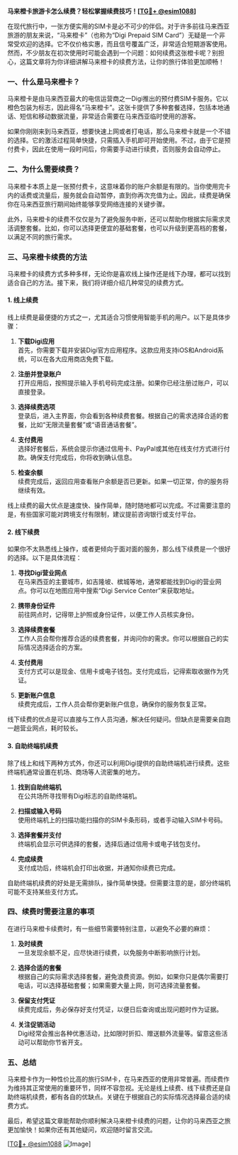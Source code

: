 **马来橙卡旅游卡怎么续费？轻松掌握续费技巧！[[TG💪+ @esim1088](https://t.me/s/esim1088)]**

在现代旅行中，一张方便实用的SIM卡是必不可少的伴侣。对于许多前往马来西亚旅游的朋友来说，“马来橙卡”（也称为“Digi Prepaid SIM Card”）无疑是一个非常受欢迎的选择。它不仅价格实惠，而且信号覆盖广泛，非常适合短期游客使用。然而，不少朋友在初次使用时可能会遇到一个问题：如何续费这张橙卡呢？别担心，这篇文章将为你详细讲解马来橙卡的续费方法，让你的旅行体验更加顺畅！

### 一、什么是马来橙卡？

马来橙卡是由马来西亚最大的电信运营商之一Digi推出的预付费SIM卡服务。它以橙色包装为标志，因此得名“马来橙卡”。这张卡提供了多种套餐选择，包括本地通话、短信和移动数据流量，非常适合需要在马来西亚临时使用的游客。

如果你刚刚来到马来西亚，想要快速上网或者打电话，那么马来橙卡就是一个不错的选择。它的激活过程简单快捷，只需插入手机即可开始使用。不过，由于它是预付费卡，因此在使用一段时间后，你需要手动进行续费，否则服务会自动停止。

### 二、为什么需要续费？

马来橙卡本质上是一张预付费卡，这意味着你的账户余额是有限的。当你使用完卡内的话费或流量后，服务就会自动暂停，直到你再次充值为止。因此，续费是确保你在马来西亚旅行期间始终能够享受网络连接的关键步骤。

此外，马来橙卡的续费不仅仅是为了避免服务中断，还可以帮助你根据实际需求灵活调整套餐。比如，你可以选择更便宜的基础套餐，也可以升级到更高档的套餐，以满足不同的旅行需求。

### 三、马来橙卡续费的方法

马来橙卡的续费方式多种多样，无论你是喜欢线上操作还是线下办理，都可以找到适合自己的方法。接下来，我们将详细介绍几种常见的续费方式。

#### 1. 线上续费

线上续费是最便捷的方式之一，尤其适合习惯使用智能手机的用户。以下是具体步骤：

1. **下载Digi应用**  
   首先，你需要下载并安装Digi官方应用程序。这款应用支持iOS和Android系统，可以在各大应用商店免费下载。

2. **注册并登录账户**  
   打开应用后，按照提示输入手机号码完成注册。如果你已经注册过账户，可以直接登录。

3. **选择续费选项**  
   登录后，进入主界面，你会看到各种续费套餐。根据自己的需求选择合适的套餐，比如“无限流量套餐”或“语音通话套餐”。

4. **支付费用**  
   选择好套餐后，系统会提示你通过信用卡、PayPal或其他在线支付方式进行付款。确保支付完成后，你将收到确认信息。

5. **检查余额**  
   续费完成后，返回应用查看账户余额是否已更新。如果一切正常，你的服务将继续有效。

线上续费的最大优点是速度快、操作简单，随时随地都可以完成。不过需要注意的是，有些国家可能对跨境支付有限制，建议提前咨询银行或支付平台。

#### 2. 线下续费

如果你不太熟悉线上操作，或者更倾向于面对面的服务，那么线下续费是一个很好的选择。以下是具体流程：

1. **寻找Digi营业网点**  
   在马来西亚的主要城市，如吉隆坡、槟城等地，通常都能找到Digi的营业网点。你可以在地图应用中搜索“Digi Service Center”来获取地址。

2. **携带身份证件**  
   前往网点时，记得带上护照或身份证件，以便工作人员核实身份。

3. **选择续费套餐**  
   工作人员会帮你推荐合适的续费套餐，并询问你的需求。你可以根据自己的实际情况选择适合的方案。

4. **支付费用**  
   支付方式可以是现金、信用卡或电子钱包。支付完成后，记得索取收据作为凭证。

5. **更新账户信息**  
   续费完成后，工作人员会帮你更新账户信息，确保你的服务恢复正常。

线下续费的优点是可以直接与工作人员沟通，解决任何疑问。但缺点是需要亲自跑一趟营业网点，耗时较长。

#### 3. 自助终端机续费

除了线上和线下两种方式外，你还可以利用Digi提供的自助终端机进行续费。这些终端机通常设置在机场、商场等人流密集的地方。

1. **找到自助终端机**  
   在公共场所寻找带有Digi标志的自助终端机。

2. **扫描或输入号码**  
   使用终端机上的扫描功能扫描你的SIM卡条形码，或者手动输入SIM卡号码。

3. **选择套餐并支付**  
   终端机会显示可供选择的套餐，选择后通过信用卡或电子钱包支付。

4. **完成续费**  
   支付成功后，终端机会打印出收据，并通知你续费已完成。

自助终端机续费的好处是无需排队，操作简单快捷。但需要注意的是，部分终端机可能不支持某些支付方式。

### 四、续费时需要注意的事项

在进行马来橙卡续费时，有一些细节需要特别注意，以避免不必要的麻烦：

1. **及时续费**  
   一旦发现余额不足，应尽快进行续费，以免服务中断影响旅行计划。

2. **选择合适的套餐**  
   根据自己的实际需求选择套餐，避免浪费资源。例如，如果你只是偶尔需要打电话，可以选择基础套餐；如果需要大量上网，则可选择流量套餐。

3. **保留支付凭证**  
   续费完成后，务必保存好支付凭证，以便日后查询或出现问题时作为证据。

4. **关注促销活动**  
   Digi经常会推出各种优惠活动，比如限时折扣、赠送额外流量等。留意这些活动可以帮助你节省开支。

### 五、总结

马来橙卡作为一种性价比高的旅行SIM卡，在马来西亚的使用非常普遍。而续费作为维持其正常使用的重要环节，同样不容忽视。无论是线上续费、线下续费还是自助终端机续费，都有各自的优缺点。关键在于根据自己的实际情况选择最合适的续费方式。

最后，希望这篇文章能帮助你顺利解决马来橙卡续费的问题，让你的马来西亚之旅更加愉快！如果你还有其他疑问，欢迎随时留言交流。

[[TG💪+ @esim1088](https://t.me/s/esim1088) ![Image](https://i.postimg.cc/4NQfJmqS/Snipaste-2025-05-13-00-14-12.png)]